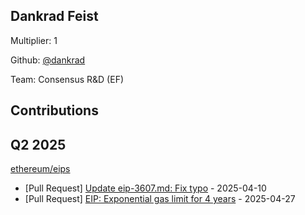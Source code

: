 
## Dankrad Feist
Multiplier: 1

Github: [@dankrad](https://github.com/dankrad)

Team: Consensus R&D (EF)

## Contributions

## Q2 2025

[ethereum/eips](https://github.com/ethereum/eips)
* [Pull Request] [Update eip-3607.md: Fix typo](https://github.com/ethereum/EIPs/pull/9625) - 2025-04-10
* [Pull Request] [EIP: Exponential gas limit for 4 years](https://github.com/ethereum/EIPs/pull/9698) - 2025-04-27

